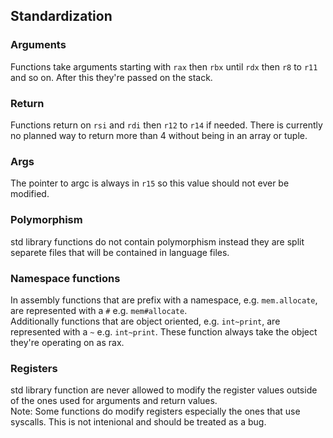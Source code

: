 ## Standardization

### Arguments
Functions take arguments starting with `rax` then `rbx` until `rdx` then `r8` to `r11` and so on. After this they're passed on the stack.
<br>
### Return
Functions return on `rsi` and `rdi` then `r12` to `r14` if needed. There is currently no planned way to return more than 4 without being in an array or tuple.
<br>
### Args
The pointer to argc is always in `r15` so this value should not ever be modified.
<br>
### Polymorphism
std library functions do not contain polymorphism instead they are split separete files that will be contained in language files.
<br>
### Namespace functions
In assembly functions that are prefix with a namespace, e.g. `mem.allocate`, are represented with a `#` e.g. `mem#allocate`. <br>
Additionally functions that are object oriented, e.g. `int~print`, are represented with a `~` e.g. `int~print`. These function always take the object they're operating on as rax.
<br>
### Registers
std library function are never allowed to modify the register values outside of the ones used for arguments and return values. <br>
Note: Some functions do modify registers especially the ones that use syscalls. This is not intenional and should be treated as a bug.
